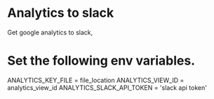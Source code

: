 # Analytics to slack
Get google analytics to slack,


# Set the following env variables.

ANALYTICS_KEY_FILE = file_location
ANALYTICS_VIEW_ID = analytics_view_id
ANALYTICS_SLACK_API_TOKEN = 'slack api token'
